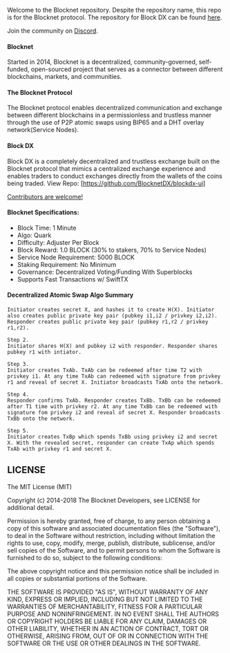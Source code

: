 Welcome to the Blocknet repository. Despite the repository name, this repo is for the Blocknet protocol. The repository for Block DX can be found [here](https://github.com/BlocknetDX/blockdx-ui).

Join the community on [Discord](https://discord.gg/2e6s7H8).

#### Blocknet
Started in 2014, Blocknet is a decentralized, community-governed, self-funded, open-sourced project that serves as a connector between different blockchains, markets, and communities. 

#### The Blocknet Protocol
The Blocknet protocol enables decentralized communication and exchange between different blockchains in a permissionless and trustless manner through the use of P2P atomic swaps using BIP65 and a DHT overlay network(Service Nodes). 

#### Block DX
Block DX is a completely decentralized and trustless exchange built on the Blocknet protocol that mimics a centralized exchange experience and enables traders to conduct exchanges directly from the wallets of the coins being traded. View Repo: [https://github.com/BlocknetDX/blockdx-ui]

[Contributors are welcome!](https://github.com/BlocknetDX/BlockDX/blob/master/CONTRIBUTING.md)

#### Blocknet Specifications:
- Block Time: 1 Minute
- Algo: Quark
- Difficulty: Adjuster Per Block
- Block Reward: 1.0 BLOCK (30% to stakers, 70% to Service Nodes)
- Service Node Requirement: 5000 BLOCK
- Staking Requirement: No Minimum
- Governance: Decentralized Voting/Funding With Superblocks
- Supports Fast Transactions w/ SwiftTX


#### Decentralized Atomic Swap Algo Summary

```Step1.
Initiator creates secret X, and hashes it to create H(X). Initiator also creates public private key pair (pubkey i1,i2 / privkey i2,i2). Responder creates public private key pair (pubkey r1,r2 / privkey r1,r2).

Step 2.
Initiator shares H(X) and pubkey i2 with responder. Responder shares pubkey r1 with intiator.

Step 3.
Initiator creates TxAb. TxAb can be redeemed after time T2 with privkey i1. At any time TxAb can redeemed with signature from privkey r1 and reveal of secret X. Initiator broadcasts TxAb onto the network.

Step 4.
Responder confirms TxAb. Responder creates TxBb. TxBb can be redeemed after T1 time with privkey r2. At any time TxBb can be redeemed with signature fom privkey i2 and reveal of secret X. Responder broadcasts TxBb onto the network.

Step 5.
Initiator creates TxBp which spends TxBb using privkey i2 and secret X. With the revealed secret, responder can create TxAp which spends TxAb with privkey r1 and secret X.
```

## LICENSE

The MIT License (MIT)

Copyright (c) 2014-2018 The Blocknet Developers, see LICENSE for additional detail.

Permission is hereby granted, free of charge, to any person obtaining a copy
of this software and associated documentation files (the "Software"), to deal
in the Software without restriction, including without limitation the rights
to use, copy, modify, merge, publish, distribute, sublicense, and/or sell
copies of the Software, and to permit persons to whom the Software is
furnished to do so, subject to the following conditions:

The above copyright notice and this permission notice shall be included in
all copies or substantial portions of the Software.

THE SOFTWARE IS PROVIDED "AS IS", WITHOUT WARRANTY OF ANY KIND, EXPRESS OR
IMPLIED, INCLUDING BUT NOT LIMITED TO THE WARRANTIES OF MERCHANTABILITY,
FITNESS FOR A PARTICULAR PURPOSE AND NONINFRINGEMENT. IN NO EVENT SHALL THE
AUTHORS OR COPYRIGHT HOLDERS BE LIABLE FOR ANY CLAIM, DAMAGES OR OTHER
LIABILITY, WHETHER IN AN ACTION OF CONTRACT, TORT OR OTHERWISE, ARISING FROM,
OUT OF OR IN CONNECTION WITH THE SOFTWARE OR THE USE OR OTHER DEALINGS IN
THE SOFTWARE.
